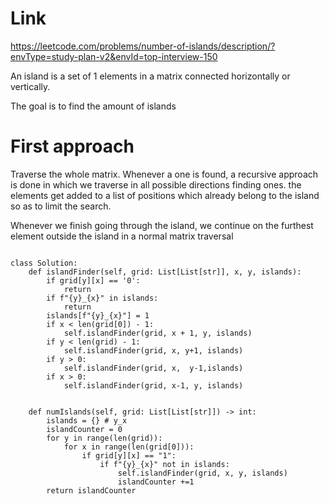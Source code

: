 # Link

<https://leetcode.com/problems/number-of-islands/description/?envType=study-plan-v2&envId=top-interview-150>

 An island is a set of 1 elements in a matrix connected horizontally or vertically. 

The goal is to find the amount of islands


# First approach

Traverse the whole matrix. Whenever a one is found, a recursive approach is done in which we traverse in all possible directions finding ones. the elements get added to a list of positions which already belong to the island so as to limit the search.

Whenever we finish going through the island, we continue on the furthest element outside the island in a normal matrix traversal

```

class Solution:
    def islandFinder(self, grid: List[List[str]], x, y, islands):
        if grid[y][x] == '0':
            return
        if f"{y}_{x}" in islands:
            return
        islands[f"{y}_{x}"] = 1 
        if x < len(grid[0]) - 1:
            self.islandFinder(grid, x + 1, y, islands)
        if y < len(grid) - 1:
            self.islandFinder(grid, x, y+1, islands)
        if y > 0:
            self.islandFinder(grid, x,  y-1,islands)
        if x > 0:
            self.islandFinder(grid, x-1, y, islands)
    
    
    def numIslands(self, grid: List[List[str]]) -> int:
        islands = {} # y_x
        islandCounter = 0
        for y in range(len(grid)):
            for x in range(len(grid[0])):
                if grid[y][x] == "1":
                    if f"{y}_{x}" not in islands:
                        self.islandFinder(grid, x, y, islands)
                        islandCounter +=1        
        return islandCounter
```

